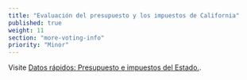 ```yaml
---
title: "Evaluación del presupuesto y los impuestos de California"
published: true
weight: 11
section: "more-voting-info"
priority: "Minor"
---
```


Visite [Datos rápidos: Presupuesto e impuestos del Estado.](http://www.easyvoterguide.org/wp-content/uploads/2010/09/2016-StateTaxesBudget-EN.pdf).

